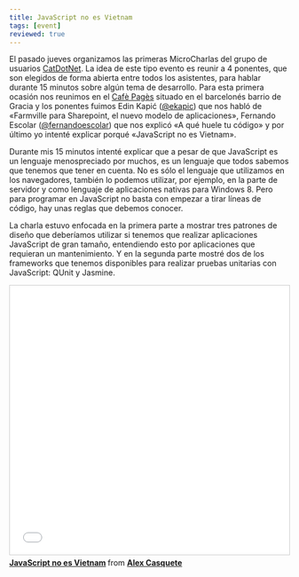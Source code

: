```yaml
---
title: JavaScript no es Vietnam
tags: [event]
reviewed: true
---
```

El pasado jueves organizamos las primeras MicroCharlas del grupo de usuarios [CatDotNet](http://catdotnet.net/). La idea de este tipo evento es reunir a 4 ponentes, que son elegidos de forma abierta entre todos los asistentes, para hablar durante 15 minutos sobre algún tema de desarrollo. Para esta primera ocasión nos reunimos en el [Cafè Pagès](http://www.graciadivina.com/cafepages) situado en el barcelonés barrio de Gracia y los ponentes fuimos Edin Kapić ([@ekapic](http://www.twitter.com/ekapic)) que nos habló de «Farmville para Sharepoint, el nuevo modelo de aplicaciones», Fernando Escolar ([@fernandoescolar](http://www.twitter.com/fernandoescolar)) que nos explicó «A qué huele tu código» y por último yo intenté explicar porqué «JavaScript no es Vietnam».

Durante mis 15 minutos intenté explicar que a pesar de que JavaScript es un lenguaje menospreciado por muchos, es un lenguaje que todos sabemos que tenemos que tener en cuenta. No es sólo el lenguaje que utilizamos en los navegadores, también lo podemos utilizar, por ejemplo, en la parte de servidor y como lenguaje de aplicaciones nativas para Windows 8. Pero para programar en JavaScript no basta con empezar a tirar líneas de código, hay unas reglas que debemos conocer.

La charla estuvo enfocada en la primera parte a mostrar tres patrones de diseño que deberíamos utilizar si tenemos que realizar aplicaciones JavaScript de gran tamaño, entendiendo esto por aplicaciones que requieran un mantenimiento. Y en la segunda parte mostré dos de los frameworks que tenemos disponibles para realizar pruebas unitarias con JavaScript: QUnit y Jasmine.

<iframe src="//www.slideshare.net/slideshow/embed_code/key/ItzMvidnxLsHC2" width="595" height="485" frameborder="0" marginwidth="0" marginheight="0" scrolling="no" style="border:1px solid #CCC; border-width:1px; margin-bottom:5px; max-width: 100%;" allowfullscreen> </iframe> <div style="margin-bottom:5px"> <strong> <a href="//www.slideshare.net/alexcasquete/java-script-no-es-vietnam-13794583" title="JavaScript no es Vietnam" target="_blank">JavaScript no es Vietnam</a> </strong> from <strong><a href="//www.slideshare.net/alexcasquete" target="_blank">Alex Casquete</a></strong> </div>
